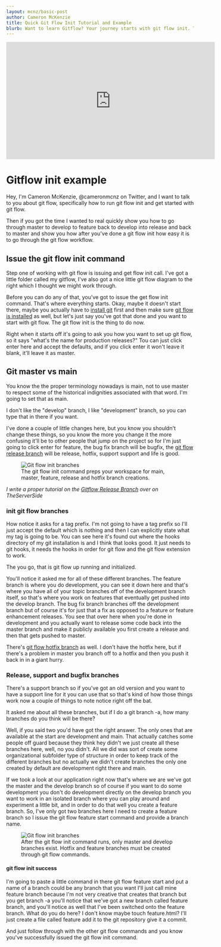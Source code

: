 ```yaml
---
layout: mcnz/basic-post
author: Cameron McKenzie
title: Quick Git Flow Init Tutorial and Example
blurb: Want to learn Gitflow? Your journey starts with git flow init. This git flow init tutorial and example will get you started on your git branching journey.
---
```


<div class="embed-responsive embed-responsive-16by9">
<iframe width="560" height="315" src="https://www.youtube.com/embed/d4cDLBFbekw" frameborder="0" allow="accelerometer; autoplay; clipboard-write; encrypted-media; gyroscope; picture-in-picture" allowfullscreen></iframe>
</div>


# Gitflow init example

Hey, I'm Cameron McKenzie, @cameronmcnz on Twitter, and I want to talk to you about git flow, specifically how to run git flow init and get started with git flow. 

Then if you got the time I wanted to real quickly show you how to go through master to develop to feature back to develop into release and back to master and show you how after you've done a git flow init how easy it is to go through the git flow workflow.

## Issue the git flow init command

Step one of working with git flow is issuing and get flow init call. I've got a little folder called my gitflow, I've also got a nice little git flow diagram to the right which I thought we might work through. 

Before you can do any of that, you've got to issue the get flow init command. That's where everything starts. Okay, maybe it doesn't start there, maybe you actually have to [install git](https://www.theserverside.com/blog/Coffee-Talk-Java-News-Stories-and-Opinions/Step-by-step-guide-to-install-Git-on-Windows-desktop-computers) first and then make sure [git flow is installed](https://www.theserverside.com/blog/Coffee-Talk-Java-News-Stories-and-Opinions/Gitflow-Windows-Install-Git-Flow-Installation) as well, but let's just say you've got that done and you want to start with git flow. The git flow init is the thing to do now. 

Right when it starts off it's going to ask you how you want to set up git flow, so it says "what's the name for production releases?" Tou can just click enter here and accept the defaults, and if you click enter it won't leave it blank, it'll leave it as master. 

## Git master vs main

You know the the proper terminology nowadays is main, not to use master to respect some of the historical indignities associated with that word. I'm going to set that as main.

I don't like the "develop" branch, I like "development" branch, so you can type that in there if you want.

I've done a couple of little changes here, but you know you shouldn't change these things, so you know the more you change it the more confusing it'll be to other people that jump on the project so for I'm just going to click enter for feature, the bug fix branch will be bugfix, the [git flow release branch](https://www.mcnz.com/2021/02/04/git-flow-release-branch-example.html) will be release, hotfix, support support and life is good.

<figure class="figure">
  <img src="https://itknowledgeexchange.techtarget.com/coffee-talk/files/2021/01/gitflow-hotfix-branch-diagram.jpg" alt="Git flow init branches" class="img-fluid mx-auto d-block img-thumbnail rounded ">
  <figcaption class="figure-caption">The git flow init command preps your workspace for main, master, feature, release and hotfix branch creations.</figcaption>
</figure>

<p><em>I write a proper tutorial on the <a href="https://www.theserverside.com/blog/Coffee-Talk-Java-News-Stories-and-Opinions/Gitflow-release-branch-process-start-finish">Gitflow Release Branch</a> over on TheServerSide</em></p>

### init git flow branches

How notice it asks for a tag prefix. I'm not going to have a tag prefix so I'll just accept the default which is nothing and then I can explicitly state what my tag is going to be. You can see here it's found out where the hooks directory of my git installation is and I think that looks good.  It just needs to git hooks, it needs the hooks in order for git flow and the git flow extension to work.

The you go, that is git flow up running and initialized.

You'll notice it asked me for all of these different branches. The feature branch is where you do development, you can see it down here and that's where you have all of your topic branches off of the development branch itself, so that's where you work on features that eventually get pushed into the develop branch. The bug fix branch branches off the development branch but of course it's for just that a fix as opposed to a feature or feature enhancement releases. You see that over here when you're done in development and you actually want to release some code back into the master branch and make it publicly available you first create a release and then that gets pushed to master.

There's [git flow hotfix branch](https://www.theserverside.com/blog/Coffee-Talk-Java-News-Stories-and-Opinions/GitFlow-Hotfix-Branch-Example-Start-Finish) as well. I don't have the hotfix here, but if there's a problem in master you branch off to a hotfix and then you push it back in in a giant hurry.

### Release, support and bugfix branches

There's a support branch so if you've got an old version and you want to have a support line for it you can use that so that's kind of how those things work now a couple of things to note notice right off the bat. 

It asked me about all these branches, but if I do a git branch -a,  how many branches do you think will be there?

Well, if you said two you'd have got the right answer. The only ones that are available at the start are development and main. That actually catches some people off guard because they think hey didn't we just create all these branches here, well, no you didn't. All we did was sort of create some organizational subfolder type of structure in order to keep track of the different branches but no actually we didn't create branches the only one created by default are development right there and main.

If we took a look at our application right now that's where we are we've got the master and the develop branch so of course if you want to do some development you don't do development directly on the develop branch you want to work in an isolated branch where you can play around and experiment a little bit, and in order to do that well you create a feature branch. So, I've only got two branches here I need to create a feature branch so I issue the git flow feature start command and provide a branch name.


<figure class="figure">
  <img src="https://itknowledgeexchange.techtarget.com/coffee-talk/files/2021/01/gitflow-hotfix-example.gif" alt="Git flow init branches" class="img-fluid mx-auto d-block img-thumbnail rounded ">
  <figcaption class="figure-caption">After the git flow init command runs, only master and develop branches exist. Hotfix and feature branches must be created through git flow commands.</figcaption>
</figure>

#### git flow init success

I'm going to paste a little command in there git flow feature start and put a name of a branch could be any branch that you want I'll just call mine feature branch because I'm not very creative that creates that branch but you get branch -a you'll notice that we've got a new branch called feature branch, and you'll notice as well that I've been switched onto the feature branch. What do you do here? I don't know maybe touch feature.html? I'll just create a file called feature add it to the git repository give it a commit.

And just follow through with the other git flow commands and you know you've successfully issued the git flow init command.
